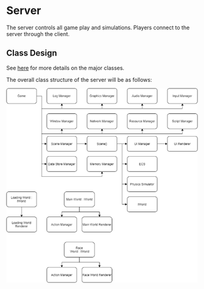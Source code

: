 # Server

The server controls all game play and simulations. Players connect to the server through the client.

## Class Design

See [here](shared_classes.md) for more details on the major classes.

The overall class structure of the server will be as follows:

![Server Class Structure Overview](images/server_class_structure_overview.drawio.png)
